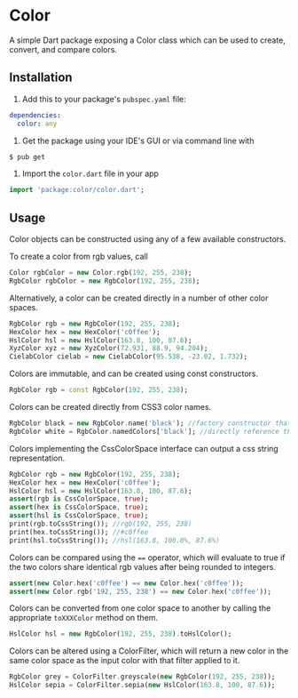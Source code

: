 Color
=====
A simple Dart package exposing a Color class which can be used to create, convert, and compare colors.

Installation
-----
1. Add this to your package's `pubspec.yaml` file:

```yaml
dependencies:
  color: any
```

1. Get the package using your IDE's GUI or via command line with

```bash
$ pub get
```

1. Import the `color.dart` file in your app

```dart
import 'package:color/color.dart';
```

Usage
-----
Color objects can be constructed using any of a few available constructors.

To create a color from rgb values, call

```dart
Color rgbColor = new Color.rgb(192, 255, 238);
RgbColor rgbColor = new RgbColor(192, 255, 238);
```

Alternatively, a color can be created directly in a number of other color spaces.

```dart
RgbColor rgb = new RgbColor(192, 255, 238);
HexColor hex = new HexColor('c0ffee');
HslColor hsl = new HslColor(163.8, 100, 87.6);
XyzColor xyz = new XyzColor(72.931, 88.9, 94.204);
CielabColor cielab = new CielabColor(95.538, -23.02, 1.732);
```

Colors are immutable, and can be created using const constructors.

```dart
RgbColor rgb = const RgbColor(192, 255, 238);
```

Colors can be created directly from CSS3 color names.

```dart
RgbColor black = new RgbColor.name('black'); //factory constructor that returns a const RgbColor
RgbColor white = RgbColor.namedColors['black']; //directly reference the const RgbColor without the factory
```

Colors implementing the CssColorSpace interface can output a css string representation.

```dart
RgbColor rgb = new RgbColor(192, 255, 238);
HexColor hex = new HexColor('c0ffee');
HslColor hsl = new HslColor(163.8, 100, 87.6);
assert(rgb is CssColorSpace, true);
assert(hex is CssColorSpace, true);
assert(hsl is CssColorSpace, true);
print(rgb.toCssString()); //rgb(192, 255, 238)
print(hex.toCssString()); //#c0ffee
print(hsl.toCssString()); //hsl(163.8, 100.0%, 87.6%)
```

Colors can be compared using the `==` operator, which will evaluate to true if the two colors share identical rgb values after being rounded to integers.

```dart
assert(new Color.hex('c0ffee') == new Color.hex('c0ffee'));
assert(new Color.rgb('192, 255, 238') == new Color.hex('c0ffee'));
```

Colors can be converted from one color space to another by calling the appropriate `toXXXColor` method on them.

```dart
HslColor hsl = new RgbColor(192, 255, 238).toHslColor();
```

Colors can be altered using a ColorFilter, which will return a new color in the same color space as the input color with that filter applied to it.

```dart
RgbColor grey = ColorFilter.greyscale(new RgbColor(192, 255, 238));
HslColor sepia = ColorFilter.sepia(new HslColor(163.8, 100, 87.6));
```
